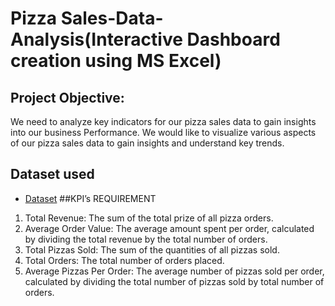  # Pizza Sales-Data-Analysis(Interactive Dashboard creation using MS Excel)
## Project Objective:
We need to analyze key indicators for our pizza sales data to gain insights into our business
Performance.
We would like to visualize various aspects of our pizza sales data to gain insights and
understand key trends.
## Dataset used
- <a href= "https://github.com/Deepak91490/Data-Analysis-Dashboard/blob/main/EXCEL%20Pizza%20DB%20Dahsboard.xlsx">Dataset</a>
##KPI’s REQUIREMENT
1.	Total Revenue: The sum of the total prize of all pizza orders.
2.	Average Order Value: The average amount spent per order, calculated by dividing the
total revenue by the total number of orders.
3.	Total Pizzas Sold: The sum of the quantities of all pizzas sold.
4.	Total Orders: The total number of orders placed.
5.	Average Pizzas Per Order: The average number of pizzas sold per order, calculated by
dividing the total number of pizzas sold by total number of orders.
